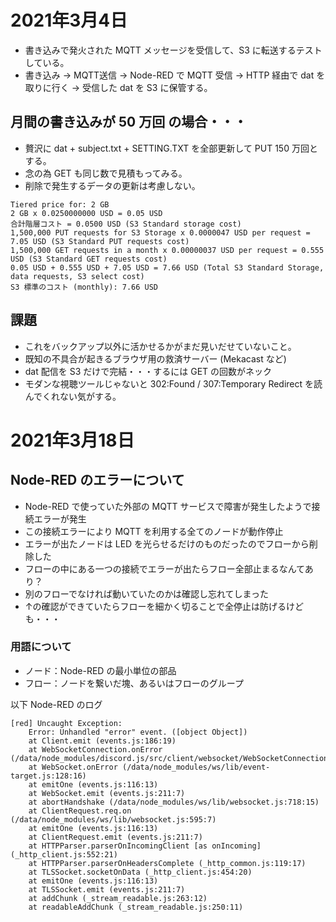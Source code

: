 # 2021年3月4日

- 書き込みで発火された MQTT メッセージを受信して、S3 に転送するテストしている。
- 書き込み → MQTT送信 → Node-RED で MQTT 受信 → HTTP 経由で dat を取りに行く → 受信した dat を S3 に保管する。

## 月間の書き込みが 50 万回 の場合・・・
- 贅沢に dat + subject.txt + SETTING.TXT を全部更新して PUT 150 万回とする。
- 念の為 GET も同じ数で見積もってみる。
- 削除で発生するデータの更新は考慮しない。

```
Tiered price for: 2 GB
2 GB x 0.0250000000 USD = 0.05 USD
合計階層コスト = 0.0500 USD (S3 Standard storage cost)
1,500,000 PUT requests for S3 Storage x 0.0000047 USD per request = 7.05 USD (S3 Standard PUT requests cost)
1,500,000 GET requests in a month x 0.00000037 USD per request = 0.555 USD (S3 Standard GET requests cost)
0.05 USD + 0.555 USD + 7.05 USD = 7.66 USD (Total S3 Standard Storage, data requests, S3 select cost)
S3 標準のコスト (monthly): 7.66 USD
```

## 課題
- これをバックアップ以外に活かせるかがまだ見いだせていないこと。
- 既知の不具合が起きるブラウザ用の救済サーバー (Mekacast など)
- dat 配信を S3 だけで完結・・・するには GET の回数がネック
- モダンな視聴ツールじゃないと 302:Found / 307:Temporary Redirect を読んでくれない気がする。

# 2021年3月18日

## Node-RED のエラーについて

- Node-RED で使っていた外部の MQTT サービスで障害が発生したようで接続エラーが発生
- この接続エラーにより MQTT を利用する全てのノードが動作停止
- エラーが出たノードは LED を光らせるだけのものだったのでフローから削除した
- フローの中にある一つの接続でエラーが出たらフロー全部止まるなんてあり？
- 別のフローでなければ動いていたのかは確認し忘れてしまった
- ↑の確認ができていたらフローを細かく切ることで全停止は防げるけども・・・

### 用語について

- ノード：Node-RED の最小単位の部品
- フロー：ノードを繋いだ塊、あるいはフローのグループ

以下 Node-RED のログ

```
[red] Uncaught Exception:
    Error: Unhandled "error" event. ([object Object])
    at Client.emit (events.js:186:19)
    at WebSocketConnection.onError (/data/node_modules/discord.js/src/client/websocket/WebSocketConnection.js:374:17)
    at WebSocket.onError (/data/node_modules/ws/lib/event-target.js:128:16)
    at emitOne (events.js:116:13)
    at WebSocket.emit (events.js:211:7)
    at abortHandshake (/data/node_modules/ws/lib/websocket.js:718:15)
    at ClientRequest.req.on (/data/node_modules/ws/lib/websocket.js:595:7)
    at emitOne (events.js:116:13)
    at ClientRequest.emit (events.js:211:7)
    at HTTPParser.parserOnIncomingClient [as onIncoming] (_http_client.js:552:21)
    at HTTPParser.parserOnHeadersComplete (_http_common.js:119:17)
    at TLSSocket.socketOnData (_http_client.js:454:20)
    at emitOne (events.js:116:13)
    at TLSSocket.emit (events.js:211:7)
    at addChunk (_stream_readable.js:263:12)
    at readableAddChunk (_stream_readable.js:250:11)
```

